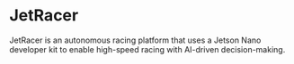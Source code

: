 # JetRacer
JetRacer is an autonomous racing platform that uses a Jetson Nano developer kit to enable high-speed racing with AI-driven decision-making.
